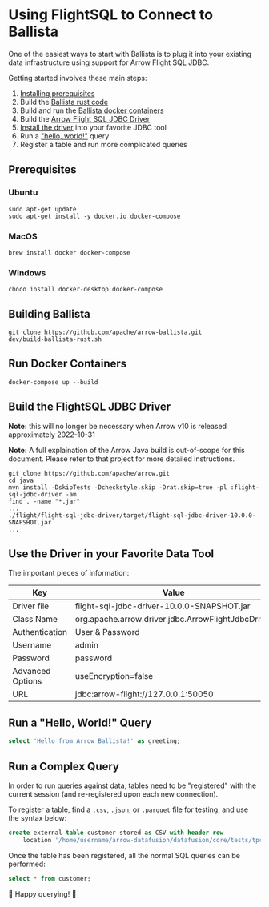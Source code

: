 <!---
  Licensed to the Apache Software Foundation (ASF) under one
  or more contributor license agreements.  See the NOTICE file
  distributed with this work for additional information
  regarding copyright ownership.  The ASF licenses this file
  to you under the Apache License, Version 2.0 (the
  "License"); you may not use this file except in compliance
  with the License.  You may obtain a copy of the License at

    http://www.apache.org/licenses/LICENSE-2.0

  Unless required by applicable law or agreed to in writing,
  software distributed under the License is distributed on an
  "AS IS" BASIS, WITHOUT WARRANTIES OR CONDITIONS OF ANY
  KIND, either express or implied.  See the License for the
  specific language governing permissions and limitations
  under the License.
-->

# Using FlightSQL to Connect to Ballista

One of the easiest ways to start with Ballista is to plug it into your existing data infrastructure using support for Arrow Flight SQL JDBC.

Getting started involves these main steps:
                                 
1. [Installing prerequisites](#prereq)
2. Build the [Ballista rust code](#rust)
3. Build and run the [Ballista docker containers](#docker)
4. Build the [Arrow Flight SQL JDBC Driver](#jdbc)
5. [Install the driver](#tool) into your favorite JDBC tool
6. Run a ["hello, world!"](#hello) query
7. Register a table and run more complicated queries
  
## <a name="prereq"/>Prerequisites

### Ubuntu

```shell
sudo apt-get update
sudo apt-get install -y docker.io docker-compose
```

### MacOS

```shell
brew install docker docker-compose
```

### Windows

```shell
choco install docker-desktop docker-compose
```

## <a name="rust"/>Building Ballista

```shell
git clone https://github.com/apache/arrow-ballista.git
dev/build-ballista-rust.sh
```

## <a name="docker"/> Run Docker Containers

```shell
docker-compose up --build
```

## <a name="jdbc"/>Build the FlightSQL JDBC Driver

**Note:** this will no longer be necessary when Arrow v10 is released approximately 2022-10-31

**Note:** A full explaination of the Arrow Java build is out-of-scope for this document. Please refer to that project for more detailed instructions.

```shell
git clone https://github.com/apache/arrow.git
cd java
mvn install -DskipTests -Dcheckstyle.skip -Drat.skip=true -pl :flight-sql-jdbc-driver -am
find . -name "*.jar"
...
./flight/flight-sql-jdbc-driver/target/flight-sql-jdbc-driver-10.0.0-SNAPSHOT.jar
...
```

## <a name="tool"/>Use the Driver in your Favorite Data Tool

The important pieces of information:

| Key              | Value                                              |
|------------------|----------------------------------------------------|
| Driver file      | flight-sql-jdbc-driver-10.0.0-SNAPSHOT.jar         |
| Class Name       | org.apache.arrow.driver.jdbc.ArrowFlightJdbcDriver |
| Authentication   | User & Password                                    |
| Username         | admin                                              |
| Password         | password                                           |
| Advanced Options | useEncryption=false                                |
| URL              | jdbc:arrow-flight://127.0.0.1:50050                |

## <a name="hello"/>Run a "Hello, World!" Query

```sql
select 'Hello from Arrow Ballista!' as greeting;
```

## <a name="complex"/>Run a Complex Query

In order to run queries against data, tables need to be "registered" with the current session (and re-registered upon each new connection).

To register a table, find a `.csv`, `.json`, or `.parquet` file for testing, and use the syntax below:

```sql
create external table customer stored as CSV with header row
    location '/home/username/arrow-datafusion/datafusion/core/tests/tpch-csv/customer.csv';
```

Once the table has been registered, all the normal SQL queries can be performed:

```sql
select * from customer;
```

🎉 Happy querying! 🎉
